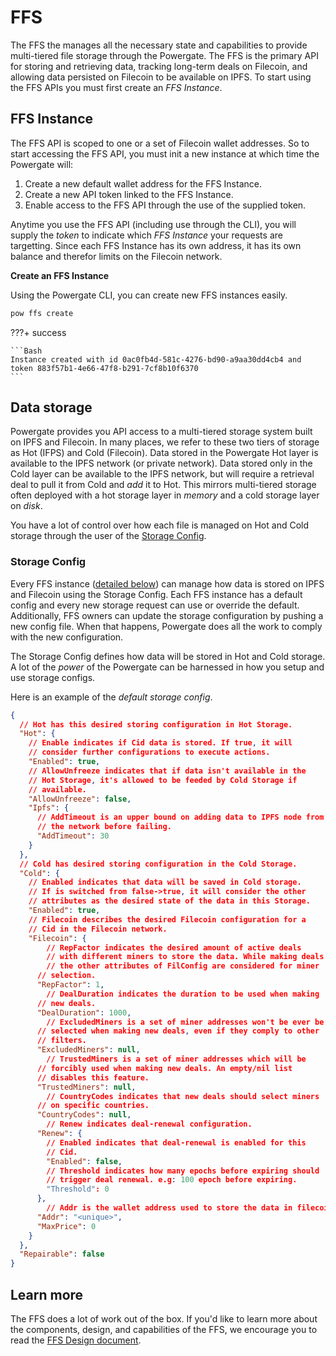 # FFS

The FFS the manages all the necessary state and capabilities to provide multi-tiered file storage through the Powergate. The FFS is the primary API for storing and retrieving data, tracking long-term deals on Filecoin, and allowing data persisted on Filecoin to be available on IPFS. To start using the FFS APIs you must first create an _FFS Instance_.

## FFS Instance

The FFS API is scoped to one or a set of Filecoin wallet addresses. So to start accessing the FFS API, you must init a new instance at which time the Powergate will:

1. Create a new default wallet address for the FFS Instance.
2. Create a new API token linked to the FFS Instance.
3. Enable access to the FFS API through the use of the supplied token.

Anytime you use the FFS API (including use through the CLI), you will supply the _token_ to indicate which _FFS Instance_ your requests are targetting. Since each FFS Instance has its own address, it has its own balance and therefor limits on the Filecoin network.

**Create an FFS Instance**

Using the Powergate CLI, you can create new FFS instances easily.

```bash
pow ffs create
```

???+ success

    ```Bash
    Instance created with id 0ac0fb4d-581c-4276-bd90-a9aa30dd4cb4 and token 883f57b1-4e66-47f8-b291-7cf8b10f6370
    ```

## Data storage

Powergate provides you API access to a multi-tiered storage system built on IPFS and Filecoin. In many places, we refer to these two tiers of storage as Hot (IFPS) and Cold (Filecoin). Data stored in the Powergate Hot layer is available to the IPFS network (or private network). Data stored only in the Cold layer can be available to the IPFS network, but will require a retrieval deal to pull it from Cold and _add_ it to Hot. This mirrors multi-tiered storage often deployed with a hot storage layer in _memory_ and a cold storage layer on _disk_.

You have a lot of control over how each file is managed on Hot and Cold storage through the user of the [Storage Config](#storage-config).

### Storage Config

Every FFS instance ([detailed below](#ffs)) can manage how data is stored on IPFS and Filecoin using the Storage Config. Each FFS instance has a default config and every new storage request can use or override the default. Additionally, FFS owners can update the storage configuration by pushing a new config file. When that happens, Powergate does all the work to comply with the new configuration.

The Storage Config defines how data will be stored in Hot and Cold storage. A lot of the _power_ of the Powergate can be harnessed in how you setup and use storage configs. 

Here is an example of the _default storage config_.

```JSON
{
  // Hot has this desired storing configuration in Hot Storage.
  "Hot": {
    // Enable indicates if Cid data is stored. If true, it will
    // consider further configurations to execute actions.
    "Enabled": true,
    // AllowUnfreeze indicates that if data isn't available in the
    // Hot Storage, it's allowed to be feeded by Cold Storage if
    // available.
    "AllowUnfreeze": false,
    "Ipfs": {
      // AddTimeout is an upper bound on adding data to IPFS node from
      // the network before failing.
      "AddTimeout": 30
    }
  },
  // Cold has desired storing configuration in the Cold Storage.
  "Cold": {
    // Enabled indicates that data will be saved in Cold storage.
    // If is switched from false->true, it will consider the other
    // attributes as the desired state of the data in this Storage.
    "Enabled": true,
    // Filecoin describes the desired Filecoin configuration for a
    // Cid in the Filecoin network.
    "Filecoin": {
    	// RepFactor indicates the desired amount of active deals
    	// with different miners to store the data. While making deals
    	// the other attributes of FilConfig are considered for miner
      // selection.
      "RepFactor": 1,
    	// DealDuration indicates the duration to be used when making
      // new deals.
      "DealDuration": 1000,
    	// ExcludedMiners is a set of miner addresses won't be ever be
      // selected when making new deals, even if they comply to other
      // filters.
      "ExcludedMiners": null,
    	// TrustedMiners is a set of miner addresses which will be
      // forcibly used when making new deals. An empty/nil list
      // disables this feature.
      "TrustedMiners": null,
    	// CountryCodes indicates that new deals should select miners
      // on specific countries.
      "CountryCodes": null,
    	// Renew indicates deal-renewal configuration.
      "Renew": {
        // Enabled indicates that deal-renewal is enabled for this
        // Cid.
        "Enabled": false,
        // Threshold indicates how many epochs before expiring should
        // trigger deal renewal. e.g: 100 epoch before expiring.
        "Threshold": 0
      },
    	// Addr is the wallet address used to store the data in filecoin
      "Addr": "<unique>",
      "MaxPrice": 0
    }
  },
  "Repairable": false
}
```

## Learn more

The FFS does a lot of work out of the box. If you'd like to learn more about the components, design, and capabilities of the FFS, we encourage you to read the [FFS Design document](https://github.com/textileio/powergate/blob/master/ffs/Design.md).